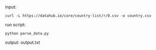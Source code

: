 input:

    curl -L https://datahub.io/core/country-list/r/0.csv -o country.csv

run script:

    python parse_data.py

output:
    output.txt
